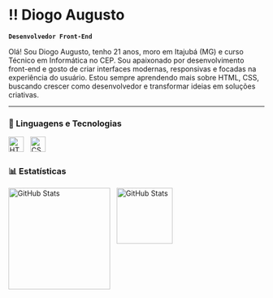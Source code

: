 # ‼ Diogo Augusto

**`Desenvolvedor Front-End`**

Olá! Sou Diogo Augusto, tenho 21 anos, moro em Itajubá (MG) e curso Técnico em Informática no CEP. Sou apaixonado por desenvolvimento front-end e gosto de criar interfaces modernas, responsivas e focadas na experiência do usuário. Estou sempre aprendendo mais sobre HTML, CSS, buscando crescer como desenvolvedor e transformar ideias em soluções criativas.

---

### 🤖 Linguagens e Tecnologias

 <img
   align="left" 
    alt="HTML"
    title="HTML" 
    width="30px" 
    style="padding-right: 10px;" 
  src="https://cdn.jsdelivr.net/gh/devicons/devicon@latest/icons/html5/html5-original.svg" 
 />

 
<img 
 align="left" 
    alt="CSS" 
    title="CSS"
    width="30px" 
    style="padding-right: 10px;" 
src="https://cdn.jsdelivr.net/gh/devicons/devicon@latest/icons/css3/css3-original.svg"
 />

 <br/>
 <br/>

 ### 📊 Estatísticas

<img 
 align="left" 
    alt="GitHub Stats" 
    height="200px" 
    style="padding-right: 10px;" 
src="https://github-readme-stats.vercel.app/api?username=Diogo-1Dev&show_icons=true&theme=highcontrast&include_all_commits=true&locale=pt-br"
 />

  <img 
 align="left" 
    alt="GitHub Stats" 
    height="110px" 
    style="padding-right: 10px;" 
src="https://github-readme-stats.vercel.app/api/top-langs/?username=Diogo-1Dev&theme=highcontrast&Layout=compact&custom_title=Tecnologias&langs_count=9"
 />
